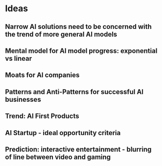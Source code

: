 # Ideas

## Narrow AI solutions need to be concerned with the trend of more general AI models

## Mental model for AI model progress: exponential vs linear

## Moats for AI companies

## Patterns and Anti-Patterns for successful AI businesses

## Trend: AI First Products 

## AI Startup - ideal opportunity criteria

## Prediction: interactive entertainment - blurring of line between video and gaming